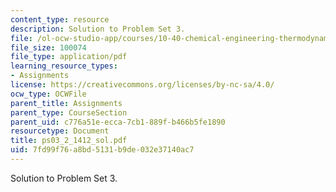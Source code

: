 ```yaml
---
content_type: resource
description: Solution to Problem Set 3.
file: /ol-ocw-studio-app/courses/10-40-chemical-engineering-thermodynamics-fall-2003/7fd99f76a8bd5131b9de032e37140ac7_ps03_2_1412_sol.pdf
file_size: 100074
file_type: application/pdf
learning_resource_types:
- Assignments
license: https://creativecommons.org/licenses/by-nc-sa/4.0/
ocw_type: OCWFile
parent_title: Assignments
parent_type: CourseSection
parent_uid: c776a51e-ecca-7cb1-889f-b466b5fe1890
resourcetype: Document
title: ps03_2_1412_sol.pdf
uid: 7fd99f76-a8bd-5131-b9de-032e37140ac7
---
```

Solution to Problem Set 3.